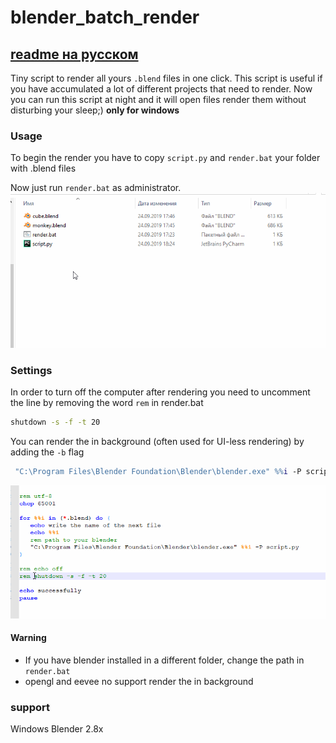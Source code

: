 # blender_batch_render
## [readme на русском](README_RUS.md)

Tiny script to render all yours `.blend` files in one click.
This script is useful if you have accumulated a lot of different projects that need to render. Now you can run this script at night and it will open files render them without disturbing your sleep;) **only for windows** 

### Usage
To begin the render you have to copy `script.py` and `render.bat` your folder with .blend files

Now just run `render.bat` as administrator.
![alt text](simple_img/examlpe.gif)

### Settings
In order to turn off the computer after rendering you need to uncomment the line by removing the word `rem` in render.bat

```bat
shutdown -s -f -t 20
```
You can render the in background (often used for UI-less rendering) by adding the `-b` flag

```bat
 "C:\Program Files\Blender Foundation\Blender\blender.exe" %%i -P script.py -b
```
![alt text](simple_img/example2.gif)

#### Warning
* If you have blender installed in a different folder, change the path in `render.bat`
* opengl and eevee no support render the in background

### support 
Windows 
Blender 2.8x 
